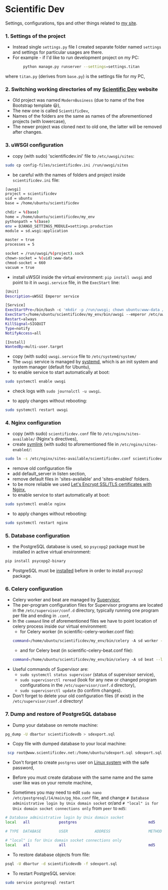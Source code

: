 # Scientific Dev #

Settings, configurations, tips and other things related to [my site](https://scientificdev.net/).

### 1. Settings of the project ###

* Instead single `settings.py` file I created separate folder named `settings` and settings for particular usages are there.  
* For example - if I'd like to run development project on my PC:  
```bash
        python manage.py runserver --settings=settings.titan
 ```
where `titan.py` (derives from `base.py`) is the settings file for my PC,

### 2. Switching working directories of my [Scientific Dev](https://scientificdev.net/) website ###

* Old project was named `ModernBusiness` (due to name of the free Bootstrap template :smiley:),  
* The new one is called `ScientificDev`,  
* Names of the folders are the same as names of the aforementioned projects (with lowercase),  
* The newer project was cloned next to old one, the latter will be removed after changes.  

### 3. uWSGI configuration ###

* copy (with sudo) 'scientificdev.ini' file to `/etc/uwsgi/sites`:  
```bash
sudo cp config-files/scientificdev.ini /run/uwsgi/sites
```

* be careful with the names of folders and project inside `scientificdev.ini` file:  
```bash
[uwsgi]
project = scientificdev
uid = ubuntu
base = /home/ubuntu/scientificdev

chdir = %(base)
home = /home/ubuntu/scientificdev/my_env
pythonpath = %(base)
env = DJANGO_SETTINGS_MODULE=settings.production
module = sd.wsgi:application

master = true
processes = 5

socket = /run/uwsgi/%(project).sock
chown-socket = %(uid):www-data
chmod-socket = 660
vacuum = true
```

* install uWSGI inside the virtual environment: `pip install uwsgi` and point to it in `uwsgi.service` file, in the `ExecStart` line:    
```bash
[Unit]
Description=uWSGI Emperor service

[Service]
ExecStartPre=/bin/bash -c 'mkdir -p /run/uwsgi; chown ubuntu:www-data /run/uwsgi'
ExecStart=/home/ubuntu/scientificdev/my_env/bin/uwsgi --emperor /etc/uwsgi/sites
Restart=always
KillSignal=SIGQUIT
Type=notify
NotifyAccess=all

[Install]
WantedBy=multi-user.target
```  

* copy (with sudo) `uwsgi.service` file to `/etc/systemd/system/`
* The `uwsgi` service is managed by [systemd](https://www.digitalocean.com/community/tutorials/how-to-use-systemctl-to-manage-systemd-services-and-units), 
which is an init system and system manager (default for Ubuntu),  
* to enable service to start automatically at boot:  
```bash
sudo systemctl enable uwsgi
```    
* check logs with `sudo journalctl -u uwsgi`.

* to apply changes without rebooting:  
```bash
sudo systemctl restart uwsgi
```

### 4. Nginx configuration ###

* copy (with sudo) `scientificdev.conf` file to `/etc/nginx/sites-available/` (Nginx's directives),  
* create [symlink](https://www.freecodecamp.org/news/symlink-tutorial-in-linux-how-to-create-and-remove-a-symbolic-link/) (with sudo) to aforementioned file in `/etc/nginx/sites-enabled/`:  
```bash
sudo ln -s /etc/nginx/sites-available/scientificdev.conf scientificdev.conf
```
* remove old configuration file
* add default_server in listen section,  
* remove default files in 'sites-available' and 'sites-enabled' folders.
* to be more reliable we used [Let's Encrypt SSL/TLS certificates with Nginx](https://www.nginx.com/blog/using-free-ssltls-certificates-from-lets-encrypt-with-nginx/),  
* to enable service to start automatically at boot:  
```bash
sudo systemctl enable nginx
```  

* to apply changes without rebooting:  
```bash
sudo systemctl restart nginx
```


### 5. Database configuration ###
* the PostgreSQL database is used, so `psycopg2` package must be installed in active virtual environment:  
```bash
pip install psycopg2-binary
```  
* PostgreSQL must be [installed](https://www.digitalocean.com/community/tutorials/how-to-install-and-use-postgresql-on-ubuntu-20-04) before in order to install `psycopg2` package.

### 6. Celery configuration ###
* Celery worker and beat are managed by [Supervisor](https://www.digitalocean.com/community/tutorials/how-to-install-and-manage-supervisor-on-ubuntu-and-debian-vps),  
* The per-program configuration files for Supervisor programs are located in the `/etc/supervisor/conf.d` directory, typically running one program per file and ending in `.conf`,  
* In the `command` line of aforementioned files we have to point location of celery process inside our virtual environment:  
    * for Celery worker (in scientific-celery-worker.conf file):  
    ```bash
    command=/home/ubuntu/scientificdev/my_env/bin/celery -A sd worker --loglevel=INFO
    ```
    * and for Celery beat (in scientific-celery-beat.conf file):  
    ```bash
    command=/home/ubuntu/scientificdev/my_env/bin/celery -A sd beat --loglevel=INFO
    ```  
* Useful commands of Supervisor are:  
    * `sudo systemctl status supervisor` (status of supervisor service),  
    * `sudo supervisorctl reread` (look for any new or changed program configurations in the `/etc/supervisor/conf.d` directory),  
    * `sudo supervisorctl update` (to confirm changes).  
* Don't forget to delete your old configuration files (if exist) in the `/etc/supervisor/conf.d` directory!  

### 7. Dump and restore of PostgreSQL database ###
* Dump your database on remote machine:  
```bash
pg_dump -U dbartur scientificdevdb > sdexport.sql
```
* Copy file with dumped database to your local machine:  
```bash
 scp root@www.scientificdev.net:/home/ubuntu/sdexport.sql sdexport.sql
```
* Don't forget to create `postgres` user on [Linux system](https://linuxhint.com/postgresql_installation_guide_ubuntu_20-04/) with the safe password,  

* Before you must create database with the same name and the same user like was on your remote machine,

* Sometimes you may need to edit `sudo nano /etc/postgresql/14/main/pg_hba.conf` file, 
and change  `# Database administrative login by Unix domain socket` or/and `# "local" is for Unix domain socket connections only` from `peer` to `md5`:    

```bash
# Database administrative login by Unix domain socket
local   all             postgres                                md5

# TYPE  DATABASE        USER            ADDRESS                 METHOD

# "local" is for Unix domain socket connections only
local   all             all                                     md5
```
* To restore database objects from file:  
```bash
psql -U dbartur -d scientificdevdb -f sdexport.sql
```

* To restart PostgreSQL service:  
```bash
sudo service postgresql restart
```
